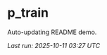 # p_train

Auto-updating README demo.

<!--START_SECTION:status-->
_Last run: 2025-10-11 03:27 UTC_
<!--END_SECTION:status-->























































































































































































































































































































































































































































































































































































































































































































































































































































































































































































































































































































































































































